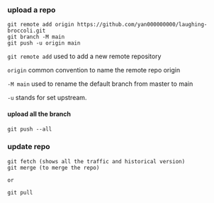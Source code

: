 

### upload a repo

```
git remote add origin https://github.com/yan000000000/laughing-broccoli.git
git branch -M main
git push -u origin main
```

`git remote add` used to add a new remote repository

`origin` common convention to name the remote repo origin

`-M main` used to rename the default branch from master to main

`-u` stands for set upstream.

#### upload all the branch

```
git push --all
```



### update repo



```
git fetch (shows all the traffic and historical version)
git merge (to merge the repo)

or

git pull
```

